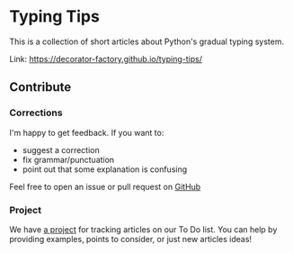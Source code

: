 # Typing Tips

This is a collection of short articles about Python's gradual typing system.

Link: https://decorator-factory.github.io/typing-tips/


## Contribute

### Corrections

I'm happy to get feedback. If you want to:

- suggest a correction
- fix grammar/punctuation
- point out that some explanation is confusing

Feel free to open an issue or pull request on [GitHub](https://github.com/decorator-factory/typing-tips)

### Project

We have [a project](https://github.com/users/decorator-factory/projects/2/views/1) for tracking articles on our To Do list. You can help by providing examples, points to consider, or just new articles ideas!
